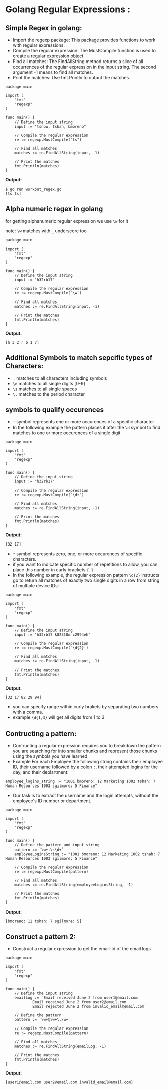 # Golang Regular Expressions :

## Simple Regex in golang:

- Import the regexp package: This package provides functions to work with regular expressions.
- Compile the regular expression: The MustCompile function is used to create a regular expression object.
- Find all matches: The FindAllString method returns a slice of all occurrences of the regular expression in the input string. The second argument -1 means to find all matches.
- Print the matches: Use fmt.Println to output the matches.

```
package main

import (
	"fmt"
	"regexp"
)

func main() {
	// Define the input string
	input := "tsnow, tshah, bmoreno"

	// Compile the regular expression
	re := regexp.MustCompile("ts")

	// Find all matches
	matches := re.FindAllString(input, -1)

	// Print the matches
	fmt.Println(matches)
}
```
**Output:**
```
$ go run workout_regex.go 
[ts ts]
```

## Alpha numeric regex in golang

for getting alphanumeric regular expression we use `\w` for it

note: `\w` matches with `_` underscore too 

```
package main

import (
	"fmt"
	"regexp"
)

func main() {
	// Define the input string
	input := "h32rb17"

	// Compile the regular expression
	re := regexp.MustCompile(`\w`)

	// Find all matches
	matches := re.FindAllString(input, -1)

	// Print the matches
	fmt.Println(matches)
}
```

**Output:**
```
[h 3 2 r b 1 7]
```


## Additional Symbols to match sepcific types of Characters:

- `.` matches to all characters including symbols 
- `\d` matches to all single digits [0-9]
- `\s` matches to all single spaces
- `\.` matches to the period character 

## symbols to qualify occurences 

- `+` symbol represents one or more occurences of a specific character 
- In the following example the pattern places it after the `\d` symbol to find matches to one or more occurences of a single digit 
```
package main

import (
	"fmt"
	"regexp"
)

func main() {
	// Define the input string
	input := "h32rb17"

	// Compile the regular expression
	re := regexp.MustCompile(`\d+`)

	// Find all matches
	matches := re.FindAllString(input, -1)

	// Print the matches
	fmt.Println(matches)
}
```
**Output:**
```
[32 17]
```
- `*` symbol represents zero, one, or more occurences of specific characters.
- if you want to indicate specific number of repetitions to allow, you can place this number in curly brackets `{ }`
- In the following example, the regular expression pattern `\d{2}` instructs go to return all matches of exactly two single digits in a row from string of multiple device IDs:
```
package main

import (
	"fmt"
	"regexp"
)

func main() {
	// Define the input string
	input := "h32rb17 k825t0m c2994eh"

	// Compile the regular expression
	re := regexp.MustCompile(`\d{2}`)

	// Find all matches
	matches := re.FindAllString(input, -1)

	// Print the matches
	fmt.Println(matches)
}
```
**Output:**
```
[32 17 82 29 94]
```
- you can specify range within curly brakets by separating two numbers with a comma.
- example `\d{1,3}` will get all digits from 1 to 3 

## Contructing a pattern:

- Contructing a regular expression requires you to breakdown the pattern you are searching for into smaller chunks and represent those chunks using the symbols you have learned 
- Example For each Employee the following string contains their employee ID, their 
username followed by a colon `:`, their attempted logins for the day, and their deplartment:

```
employee_logins_string := "1001 bmoreno: 12 Marketing 1002 tshah: 7 Human Resources 1003 sgilmore: 5 Finance"
```
- Our task is to extract the username and the login attempts, without the employee's ID number or department.
```
package main

import (
	"fmt"
	"regexp"
)

func main() {
	// Define the pattern and input string
	pattern := `\w+:\s\d+`
	employeeLoginsString := "1001 bmoreno: 12 Marketing 1002 tshah: 7 Human Resources 1003 sgilmore: 5 Finance"

	// Compile the regular expression
	re := regexp.MustCompile(pattern)

	// Find all matches
	matches := re.FindAllString(employeeLoginsString, -1)

	// Print the matches
	fmt.Println(matches)
}
```
**Output:**
```
[bmoreno: 12 tshah: 7 sgilmore: 5]
```

## Construct a pattern 2:

- Construct a regular expression to get the email-id of the email logs
```
package main

import (
	"fmt"
	"regexp"
)

func main() {
	// Define the input string
	emailLog := `Email received June 2 from user1@email.com
            Email received June 2 from user2@email.com
            Email rejected June 2 from invalid_email@email.com`

	// Define the pattern
	pattern := `\w+@\w+\.\w+`

	// Compile the regular expression
	re := regexp.MustCompile(pattern)

	// Find all matches
	matches := re.FindAllString(emailLog, -1)

	// Print the matches
	fmt.Println(matches)
}
```
**Output:**
```
[user1@email.com user2@email.com invalid_email@email.com]
```
